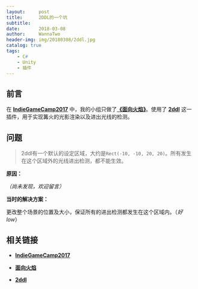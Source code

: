 ```yaml
---
layout:     post
title:      2DDL的一个坑
subtitle:   
date:       2018-03-08
author:     WannaTwo
header-img: img/20180308/2ddl.jpg
catalog: true
tags:
    - C#
    - Unity
    - 插件
---
```


## 前言

在 [**IndieGameCamp2017**](https://www.g-cores.com/articles/94199) 中，我的小组只做了[**《面向火焰》**](https://www.taptap.com/app/71082)。使用了 [**2ddl**](https://assetstore.unity.com/packages/tools/particles-effects/2ddl-pro-2d-dynamic-lights-and-shadows-25933) 这一插件，用于实现篝火的光影渲染以及进出光线的检测。

## 问题

> 2ddl有一个默认的设定区域，大约是`Rect(-10, -10, 20, 20)`。所有发生在这个区域外的光线进出检测，都不能生效。

**原因：**

*（尚未发现，欢迎留言）*

**当时的解决方案：**

更改整个场景的位置及大小，保证所有的进出检测都发生在这个区域内。（*好low*）

## 相关链接

- [**IndieGameCamp2017**](https://www.g-cores.com/articles/94199)

- [**面向火焰**](https://www.taptap.com/app/71082)

- [**2ddl**](https://assetstore.unity.com/packages/tools/particles-effects/2ddl-pro-2d-dynamic-lights-and-shadows-25933)